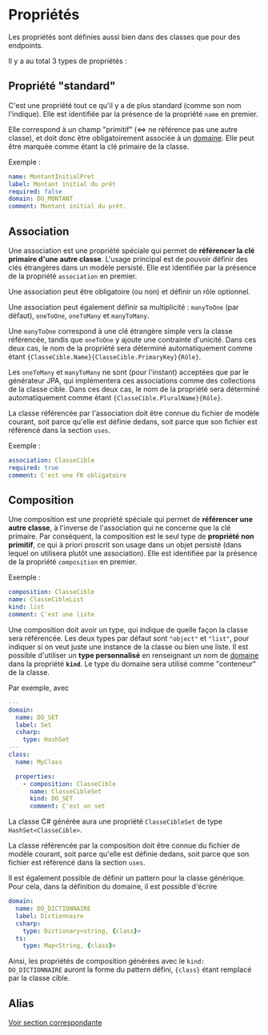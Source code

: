 # Propriétés

Les propriétés sont définies aussi bien dans des classes que pour des endpoints.

Il y a au total 3 types de propriétés :

## Propriété "standard"

C'est une propriété tout ce qu'il y a de plus standard (comme son nom l'indique). Elle est identifiée par la présence de la propriété `name` en premier.

Elle correspond à un champ "primitif" (<=> ne référence pas une autre classe), et doit donc être obligatoirement associée à un [domaine](/model/domains.md). Elle peut être marquée comme étant la clé primaire de la classe.

Exemple :

```yaml
name: MontantInitialPret
label: Montant initial du prêt
required: false
domain: DO_MONTANT
comment: Montant initial du prêt.
```

## Association

Une association est une propriété spéciale qui permet de **référencer la clé primaire d'une autre classe**. L'usage principal est de pouvoir définir des clés étrangères dans un modèle persisté. Elle est identifiée par la présence de la propriété `association` en premier.

Une association peut être obligatoire (ou non) et définir un rôle optionnel.

Une association peut également définir sa multiplicité : `manyToOne` (par défaut), `oneToOne`, `oneToMany` et `manyToMany`.

Une `manyToOne` correspond à une clé étrangère simple vers la classe référencée, tandis que `oneToOne` y ajoute une contrainte d'unicité. Dans ces deux cas, le nom de la propriété sera déterminé automatiquement comme étant `{ClasseCible.Name}{ClasseCible.PrimaryKey}{Rôle}`.

Les `oneToMany` et `manyToMany` ne sont (pour l'instant) acceptées que par le générateur JPA, qui implémentera ces associations comme des collections de la classe cible. Dans ces deux cas, le nom de la propriété sera déterminé automatiquement comme étant `{ClasseCible.PluralName}{Rôle}`.

La classe référencée par l'association doit être connue du fichier de modèle courant, soit parce qu'elle est définie dedans, soit parce que son fichier est référencé dans la section `uses`.

Exemple :

```yaml
association: ClasseCible
required: true
comment: C'est une FK obligatoire
```

## Composition

Une composition est une propriété spéciale qui permet de **référencer une autre classe**, à l'inverse de l'association qui ne concerne que la clé primaire. Par conséquent, la composition est le seul type de **propriété non primitif**, ce qui à priori proscrit son usage dans un objet persisté (dans lequel on utilisera plutôt une association). Elle est identifiée par la présence de la propriété `composition` en premier.

Exemple :

```yaml
composition: ClasseCible
name: ClasseCibleList
kind: list
comment: C'est une liste
```

Une composition doit avoir un type, qui indique de quelle façon la classe sera référencée. Les deux types par défaut sont `"object"` et `"list"`, pour indiquer si on veut juste une instance de la classe ou bien une liste. Il est possible d'utiliser un **type personnalisé** en renseignant un nom de [domaine](/model/domains.md) dans la propriété **`kind`**. Le type du domaine sera utilisé comme "conteneur" de la classe.

Par exemple, avec

```yaml
---
domain:
  name: DO_SET
  label: Set
  csharp:
    type: HashSet
---
class:
  name: MyClass

  properties:
    - composition: ClasseCible
      name: ClasseCibleSet
      kind: DO_SET
      comment: C'est un set
```

La classe C# générée aura une propriété `ClasseCibleSet` de type `HashSet<ClasseCible>`.

La classe référencée par la composition doit être connue du fichier de modèle courant, soit parce qu'elle est définie dedans, soit parce que son fichier est référencé dans la section `uses`.

Il est également possible de définir un pattern pour la classe générique. Pour cela, dans la définition du domaine, il est possible d'écrire

```yaml
domain:
  name: DO_DICTIONNAIRE
  label: Dictionnaire
  csharp:
    type: Dictionary<string, {class}>
  ts:
    type: Map<String, {class}>
```

Ainsi, les propriétés de composition générées avec le `kind: DO_DICTIONNAIRE` auront la forme du pattern défini, `{class}` étant remplacé par la classe cible.

## Alias

[Voir section correspondante](/model/aliases.md?id=alias-de-propriétés)
